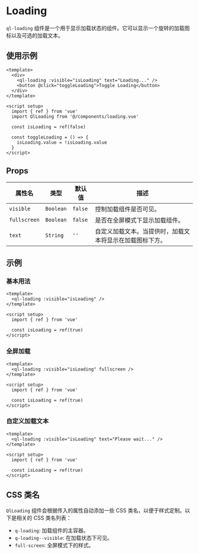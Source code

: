 # Loading

`ql-loading` 组件是一个用于显示加载状态的组件。它可以显示一个旋转的加载图标以及可选的加载文本。

## 使用示例

```vue
<template>
  <div>
    <ql-loading :visible="isLoading" text="Loading..." />
    <button @click="toggleLoading">Toggle Loading</button>
  </div>
</template>

<script setup>
  import { ref } from 'vue'
  import QlLoading from '@/components/loading.vue'

  const isLoading = ref(false)

  const toggleLoading = () => {
    isLoading.value = !isLoading.value
  }
</script>
```

## Props

| 属性名       | 类型      | 默认值  | 描述                                                     |
| ------------ | --------- | ------- | -------------------------------------------------------- |
| `visible`    | `Boolean` | `false` | 控制加载组件是否可见。                                   |
| `fullscreen` | `Boolean` | `false` | 是否在全屏模式下显示加载组件。                           |
| `text`       | `String`  | `''`    | 自定义加载文本。当提供时，加载文本将显示在加载图标下方。 |

## 示例

### 基本用法

```vue
<template>
  <ql-loading :visible="isLoading" />
</template>

<script setup>
  import { ref } from 'vue'

  const isLoading = ref(true)
</script>
```

### 全屏加载

```vue
<template>
  <ql-loading :visible="isLoading" fullscreen />
</template>

<script setup>
  import { ref } from 'vue'

  const isLoading = ref(true)
</script>
```

### 自定义加载文本

```vue
<template>
  <ql-loading :visible="isLoading" text="Please wait..." />
</template>

<script setup>
  import { ref } from 'vue'

  const isLoading = ref(true)
</script>
```

## CSS 类名

`QlLoading` 组件会根据传入的属性自动添加一些 CSS 类名，以便于样式定制。以下是相关的 CSS 类名列表：

- `q-loading`: 加载组件的主容器。
- `q-loading--visible`: 在加载状态下可见。
- `full-screen`: 全屏模式下的样式。
